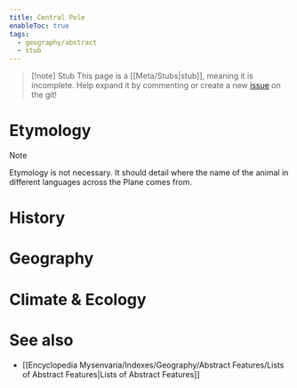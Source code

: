 ```yaml
---
title: Central Pole
enableToc: true
tags:
  - geography/abstract
  - stub
---
```


> [!note] Stub
> This page is a [[Meta/Stubs|stub]], meaning it is incomplete. Help expand it by commenting or create a new [issue](https://github.com/RagtimeGal/quartz--encyclopedia-mysenvaria/issues/new/choose) on the git!


# Etymology

> [!note]
> Etymology is not necessary. It should detail where the name of the animal in different languages across the Plane comes from.
# History

# Geography

# Climate & Ecology

# See also
- [[Encyclopedia Mysenvaria/Indexes/Geography/Abstract Features/Lists of Abstract Features|Lists of Abstract Features]]